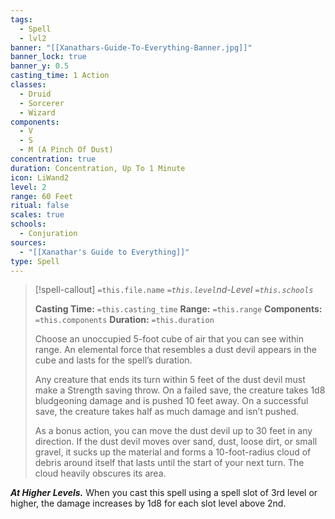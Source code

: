 ```yaml
---
tags:
  - Spell
  - lvl2
banner: "[[Xanathars-Guide-To-Everything-Banner.jpg]]"
banner_lock: true
banner_y: 0.5
casting_time: 1 Action
classes:
  - Druid
  - Sorcerer
  - Wizard
components:
  - V
  - S
  - M (A Pinch Of Dust)
concentration: true
duration: Concentration, Up To 1 Minute
icon: LiWand2
level: 2
range: 60 Feet
ritual: false
scales: true
schools:
  - Conjuration
sources:
  - "[[Xanathar's Guide to Everything]]"
type: Spell
---
```

>[!spell-callout] `=this.file.name`
>*`=this.level`nd-Level `=this.schools`*
>
>**Casting Time:** `=this.casting_time`
>**Range:** `=this.range`
>**Components:** `=this.components`
>**Duration:** `=this.duration`
>
>Choose an unoccupied 5-foot cube of air that you can see within range. An elemental force that resembles a dust devil appears in the cube and lasts for the spell’s duration.
>
>Any creature that ends its turn within 5 feet of the dust devil must make a Strength saving throw. On a failed save, the creature takes 1d8 bludgeoning damage and is pushed 10 feet away. On a successful save, the creature takes half as much damage and isn’t pushed.
>
>As a bonus action, you can move the dust devil up to 30 feet in any direction. If the dust devil moves over sand, dust, loose dirt, or small gravel, it sucks up the material and forms a 10-foot-radius cloud of debris around itself that lasts until the start of your next turn. The cloud heavily obscures its area.
>
>
***At Higher Levels.*** When you cast this spell using a spell slot of 3rd level or higher, the damage increases by 1d8 for each slot level above 2nd.